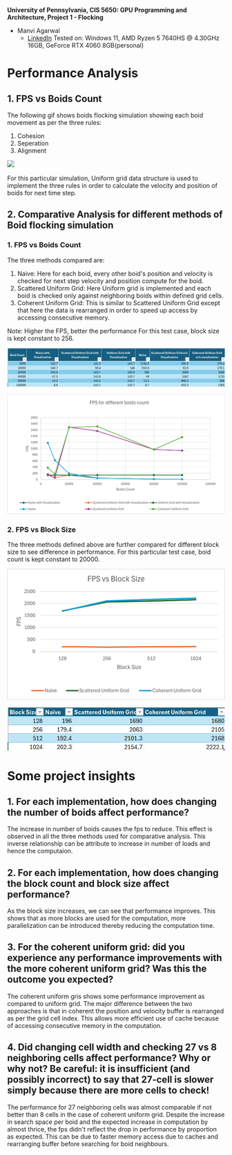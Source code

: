 **University of Pennsylvania, CIS 5650: GPU Programming and Architecture,
Project 1 - Flocking**

* Manvi Agarwal
  * [LinkedIn](https://www.linkedin.com/in/manviagarwal27/)
   Tested on: Windows 11, AMD Ryzen 5 7640HS @ 4.30GHz 16GB, GeForce RTX 4060 8GB(personal)

# Performance Analysis

## 1. FPS vs Boids Count

The following gif shows boids flocking simulation showing each boid movement as per the three rules:
1. Cohesion
2. Seperation
3. Alignment

![](images/Flocking.gif)

For this particular simulation, Uniform grid data structure is used to implement the three rules in order to calculate the velocity and position of boids for next time step.

## 2. Comparative Analysis for different methods of Boid flocking simulation

### 1. FPS vs Boids Count
The three methods compared are:
1. Naive: Here for each boid, every other boid's position and velocity is checked for next step velocity and position compute for the boid.
2. Scattered Uniform Grid: Here Uniform grid is implemented and each boid is checked only against neighboring boids within defined grid cells.
3. Coherent Uniform Grid: This is similar to Scattered Uniform Grid except that here the data is rearranged in order to speed up access by accessing consecutive memory.

Note: Higher the FPS, better the performance
For this test case, block size is kept constant to 256.

![](images/ComparativeChartSheet.png)

![](images/ComparativeChart.png)

### 2. FPS vs Block Size

The three methods defined above are further compared for different block size to see difference in performance. For this particular test case, boid count is kept constant to 20000.

![](images/FPSvsBlockSize.png)

![](images/FPSvsBlockSizeChart.png)

# Some project insights

## 1. For each implementation, how does changing the number of boids affect performance?
The increase in number of boids causes the fps to reduce. This effect is observed in all the three methods used for comparative analysis. This inverse relationship can be attribute to increase in number of loads and hence the computaion. 

## 2. For each implementation, how does changing the block count and block size affect performance? 
As the block size increases, we can see that performance improves. This shows that as more blocks are used for the computation, more parallelization can be introduced thereby reducing the computation time.

## 3. For the coherent uniform grid: did you experience any performance improvements with the more coherent uniform grid? Was this the outcome you expected?
The coherent uniform gris shows some performance improvement as compared to uniform grid. The major difference between the two approaches is that in coherent the position and velocity buffer is rearranged as per the grid cell index. This allows more efficient use of cache because of accessing consecutive memory in the computation. 

## 4. Did changing cell width and checking 27 vs 8 neighboring cells affect performance? Why or why not? Be careful: it is insufficient (and possibly incorrect) to say that 27-cell is slower simply because there are more cells to check!
The performance for 27 neighboring cells was almost comparable if not better than 8 cells in the case of coherent uniform grid. Despite the increase in search space per boid and the expected increase in computation by almost thrice, the fps didn't reflect the drop in performance by proportion as expected. This can be due to faster memory access due to caches and rearranging buffer before searching for boid neighbours.   





